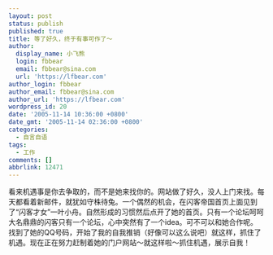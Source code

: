 ```yaml
---
layout: post
status: publish
published: true
title: 等了好久，终于有事可作了～
author:
  display_name: 小飞熊
  login: fbbear
  email: fbbear@sina.com
  url: 'https://lfbear.com'
author_login: fbbear
author_email: fbbear@sina.com
author_url: 'https://lfbear.com'
wordpress_id: 20
date: '2005-11-14 10:36:00 +0800'
date_gmt: '2005-11-14 02:36:00 +0800'
categories:
  - 自言自语
tags:
  - 工作
comments: []
abbrlink: 12471
---
```

<p>看来机遇事是你去争取的，而不是她来找你的。网站做了好久，没人上门来找。每天都看着新邮件，就犹如守株待兔。一个偶然的机会，在闪客帝国首页上面见到了&ldquo;闪客才女&rdquo;一叶小舟。自然形成的习惯然后点开了她的首页。只有一个论坛呵呵 大名鼎鼎的闪客只有一个论坛，心中突然有了一个idea。可不可以和她合作呢。找到了她的QQ号码，开始了我的自我推销（好像可以这么说吧）就这样，抓住了机遇。现在正在努力赶制着她的门户网站～就这样啦～抓住机遇，展示自我！</p>
